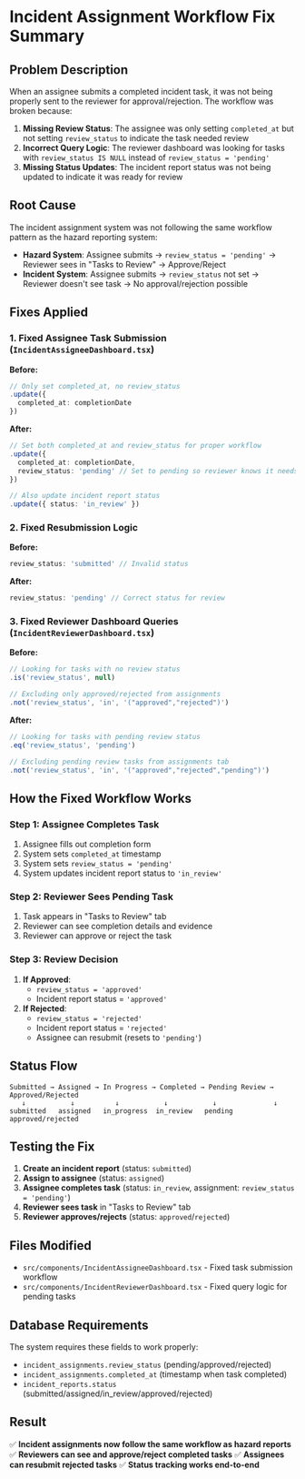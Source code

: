 # Incident Assignment Workflow Fix Summary

## Problem Description

When an assignee submits a completed incident task, it was not being properly sent to the reviewer for approval/rejection. The workflow was broken because:

1. **Missing Review Status**: The assignee was only setting `completed_at` but not setting `review_status` to indicate the task needed review
2. **Incorrect Query Logic**: The reviewer dashboard was looking for tasks with `review_status IS NULL` instead of `review_status = 'pending'`
3. **Missing Status Updates**: The incident report status was not being updated to indicate it was ready for review

## Root Cause

The incident assignment system was not following the same workflow pattern as the hazard reporting system:

- **Hazard System**: Assignee submits → `review_status = 'pending'` → Reviewer sees in "Tasks to Review" → Approve/Reject
- **Incident System**: Assignee submits → `review_status` not set → Reviewer doesn't see task → No approval/rejection possible

## Fixes Applied

### 1. Fixed Assignee Task Submission (`IncidentAssigneeDashboard.tsx`)

**Before:**
```typescript
// Only set completed_at, no review_status
.update({
  completed_at: completionDate
})
```

**After:**
```typescript
// Set both completed_at and review_status for proper workflow
.update({
  completed_at: completionDate,
  review_status: 'pending' // Set to pending so reviewer knows it needs review
})

// Also update incident report status
.update({ status: 'in_review' })
```

### 2. Fixed Resubmission Logic

**Before:**
```typescript
review_status: 'submitted' // Invalid status
```

**After:**
```typescript
review_status: 'pending' // Correct status for review
```

### 3. Fixed Reviewer Dashboard Queries (`IncidentReviewerDashboard.tsx`)

**Before:**
```typescript
// Looking for tasks with no review status
.is('review_status', null)

// Excluding only approved/rejected from assignments
.not('review_status', 'in', '("approved","rejected")')
```

**After:**
```typescript
// Looking for tasks with pending review status
.eq('review_status', 'pending')

// Excluding pending review tasks from assignments tab
.not('review_status', 'in', '("approved","rejected","pending")')
```

## How the Fixed Workflow Works

### Step 1: Assignee Completes Task
1. Assignee fills out completion form
2. System sets `completed_at` timestamp
3. System sets `review_status = 'pending'`
4. System updates incident report status to `'in_review'`

### Step 2: Reviewer Sees Pending Task
1. Task appears in "Tasks to Review" tab
2. Reviewer can see completion details and evidence
3. Reviewer can approve or reject the task

### Step 3: Review Decision
1. **If Approved**: 
   - `review_status = 'approved'`
   - Incident report status = `'approved'`
2. **If Rejected**:
   - `review_status = 'rejected'`
   - Incident report status = `'rejected'`
   - Assignee can resubmit (resets to `'pending'`)

## Status Flow

```
Submitted → Assigned → In Progress → Completed → Pending Review → Approved/Rejected
   ↓           ↓          ↓           ↓           ↓              ↓
submitted   assigned   in_progress  in_review   pending      approved/rejected
```

## Testing the Fix

1. **Create an incident report** (status: `submitted`)
2. **Assign to assignee** (status: `assigned`)
3. **Assignee completes task** (status: `in_review`, assignment: `review_status = 'pending'`)
4. **Reviewer sees task** in "Tasks to Review" tab
5. **Reviewer approves/rejects** (status: `approved`/`rejected`)

## Files Modified

- `src/components/IncidentAssigneeDashboard.tsx` - Fixed task submission workflow
- `src/components/IncidentReviewerDashboard.tsx` - Fixed query logic for pending tasks

## Database Requirements

The system requires these fields to work properly:

- `incident_assignments.review_status` (pending/approved/rejected)
- `incident_assignments.completed_at` (timestamp when task completed)
- `incident_reports.status` (submitted/assigned/in_review/approved/rejected)

## Result

✅ **Incident assignments now follow the same workflow as hazard reports**
✅ **Reviewers can see and approve/reject completed tasks**
✅ **Assignees can resubmit rejected tasks**
✅ **Status tracking works end-to-end**
